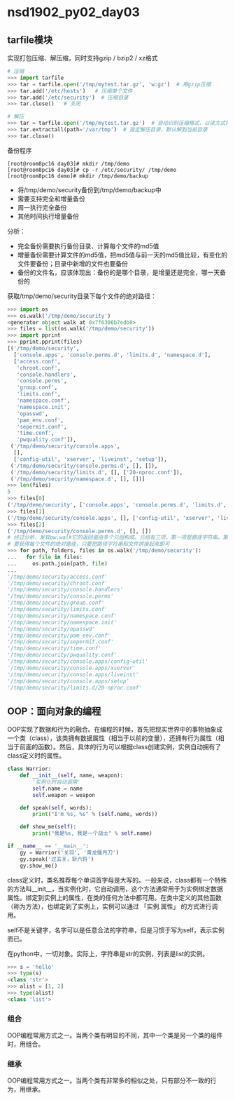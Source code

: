 # nsd1902_py02_day03

## tarfile模块

实现打包压缩、解压缩，同时支持gzip / bzip2 / xz格式

```python
# 压缩
>>> import tarfile
>>> tar = tarfile.open('/tmp/mytest.tar.gz', 'w:gz')  # 用gzip压缩
>>> tar.add('/etc/hosts')   # 压缩单个文件
>>> tar.add('/etc/security')  # 压缩目录
>>> tar.close()   # 关闭

# 解压
>>> tar = tarfile.open('/tmp/mytest.tar.gz')  # 自动识别压缩格式，以读方式打开
>>> tar.extractall(path='/var/tmp')  # 指定解压目录，默认解到当前目录
>>> tar.close()
```

备份程序

```shell
[root@room8pc16 day03]# mkdir /tmp/demo
[root@room8pc16 day03]# cp -r /etc/security/ /tmp/demo
[root@room8pc16 demo]# mkdir /tmp/demo/backup
```

- 将/tmp/demo/security备份到/tmp/demo/backup中
- 需要支持完全和增量备份
- 周一执行完全备份
- 其他时间执行增量备份

分析：

- 完全备份需要执行备份目录、计算每个文件的md5值
- 增量备份需要计算文件的md5值，把md5值与前一天的md5值比较，有变化的文件要备份；目录中新增的文件也要备份
- 备份的文件名，应该体现出：备份的是哪个目录，是增量还是完全，哪一天备份的

获取/tmp/demo/security目录下每个文件的绝对路径：

```python
>>> import os
>>> os.walk('/tmp/demo/security')
<generator object walk at 0x7f6306b7edb0>
>>> files = list(os.walk('/tmp/demo/security'))
>>> import pprint
>>> pprint.pprint(files)
[('/tmp/demo/security',
  ['console.apps', 'console.perms.d', 'limits.d', 'namespace.d'],
  ['access.conf',
   'chroot.conf',
   'console.handlers',
   'console.perms',
   'group.conf',
   'limits.conf',
   'namespace.conf',
   'namespace.init',
   'opasswd',
   'pam_env.conf',
   'sepermit.conf',
   'time.conf',
   'pwquality.conf']),
 ('/tmp/demo/security/console.apps',
  [],
  ['config-util', 'xserver', 'liveinst', 'setup']),
 ('/tmp/demo/security/console.perms.d', [], []),
 ('/tmp/demo/security/limits.d', [], ['20-nproc.conf']),
 ('/tmp/demo/security/namespace.d', [], [])]
>>> len(files)
5
>>> files[0]
('/tmp/demo/security', ['console.apps', 'console.perms.d', 'limits.d', 'namespace.d'], ['access.conf', 'chroot.conf', 'console.handlers', 'console.perms', 'group.conf', 'limits.conf', 'namespace.conf', 'namespace.init', 'opasswd', 'pam_env.conf', 'sepermit.conf', 'time.conf', 'pwquality.conf'])
>>> files[1]
('/tmp/demo/security/console.apps', [], ['config-util', 'xserver', 'liveinst', 'setup'])
>>> files[2]
('/tmp/demo/security/console.perms.d', [], [])
# 经过分析，发现ow.walk它的返回值由多个元组构成。元组有三项，第一项是路径字符串，第二项是该路径下的目录列表，第三项是该目录下的文件列表。
# 要获得每个文件的绝对路径，只要把路径字符串和文件拼接起来即可
>>> for path, folders, files in os.walk('/tmp/demo/security'):
...   for file in files:
...     os.path.join(path, file)
... 
'/tmp/demo/security/access.conf'
'/tmp/demo/security/chroot.conf'
'/tmp/demo/security/console.handlers'
'/tmp/demo/security/console.perms'
'/tmp/demo/security/group.conf'
'/tmp/demo/security/limits.conf'
'/tmp/demo/security/namespace.conf'
'/tmp/demo/security/namespace.init'
'/tmp/demo/security/opasswd'
'/tmp/demo/security/pam_env.conf'
'/tmp/demo/security/sepermit.conf'
'/tmp/demo/security/time.conf'
'/tmp/demo/security/pwquality.conf'
'/tmp/demo/security/console.apps/config-util'
'/tmp/demo/security/console.apps/xserver'
'/tmp/demo/security/console.apps/liveinst'
'/tmp/demo/security/console.apps/setup'
'/tmp/demo/security/limits.d/20-nproc.conf'
```

## OOP：面向对象的编程

OOP实现了数据和行为的融合。在编程的时候，首先把现实世界中的事物抽象成一个类（class），该类拥有数据属性（相当于以前的变量），还拥有行为属性（相当于前面的函数）。然后，具体的行为可以根据class创建实例，实例自动拥有了class定义时的属性。

```python
class Warrior:
    def __init__(self, name, weapon):
        '实例化时自动调用'
        self.name = name
        self.weapon = weapon

    def speak(self, words):
        print("I'm %s, %s" % (self.name, words))

    def show_me(self):
        print("我是%s, 我是一个战士" % self.name)

if __name__ == '__main__':
    gy = Warrior('关羽', '青龙偃月刀')
    gy.speak('过五关，斩六将')
    gy.show_me()
```

class定义时，类名推荐每个单词首字母是大写的。一般来说，class都有一个特殊的方法叫\_\_init\_\_，当实例化时，它自动调用，这个方法通常用于为实例绑定数据属性。绑定到实例上的属性，在类的任何方法中都可用。在类中定义的其他函数（称为方法），也绑定到了实例上，实例可以通过 「实例.属性」 的方式进行调用。

self不是关键字，名字可以是任意合法的字符串，但是习惯于写为self，表示实例而已。

在python中，一切对象。实际上，字符串是str的实例，列表是list的实例。

```python
>>> s = 'hello'
>>> type(s)
<class 'str'>
>>> alist = [1, 2]
>>> type(alist)
<class 'list'>
```

### 组合

OOP编程常用方式之一。当两个类有明显的不同，其中一个类是另一个类的组件时，用组合。

### 继承

OOP编程常用方式之一。当两个类有非常多的相似之处，只有部分不一致的行为，用继承。

















